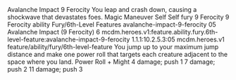<ability>
  <name>Avalanche Impact</name>
  <cost>9 Ferocity</cost>
  <flavor>You leap and crash down, causing a shockwave that devastates foes.</flavor>
  <keywords>
    <keyword>Magic</keyword>
  </keywords>
  <type>Maneuver</type>
  <distance>Self</distance>
  <target>Self</target>
  <metadata>
    <class>fury</class>
    <cost>9 Ferocity</cost>
    <cost_amount>9</cost_amount>
    <cost_resource>Ferocity</cost_resource>
    <feature_type>ability</feature_type>
    <file_dpath>Fury/6th-Level Features</file_dpath>
    <item_id>avalanche-impact-9-ferocity</item_id>
    <item_index>05</item_index>
    <item_name>Avalanche Impact (9 Ferocity)</item_name>
    <level>6</level>
    <scc>mcdm.heroes.v1:feature.ability.fury.6th-level-feature:avalanche-impact-9-ferocity</scc>
    <scdc>1.1.1:10.2.5.3:05</scdc>
    <source>mcdm.heroes.v1</source>
    <type>feature/ability/fury/6th-level-feature</type>
  </metadata>
  <effects>
    <effect type="mundane">You jump up to your maximum jump distance and make one power roll that targets each creature adjacent to the space where you land.</effect>
    <effect type="roll">
      <roll>Power Roll + Might</roll>
      <t1>4 damage; push 1</t1>
      <t2>7 damage; push 2</t2>
      <t3>11 damage; push 3</t3>
    </effect>
  </effects>
</ability>
